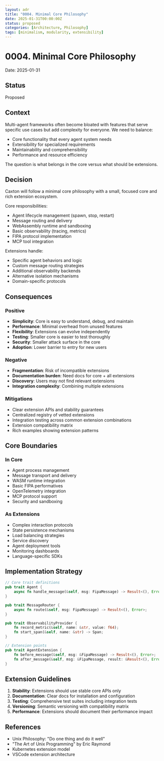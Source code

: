 ```yaml
---
layout: adr
title: "0004. Minimal Core Philosophy"
date: 2025-01-31T00:00:00Z
status: proposed
categories: [Architecture, Philosophy]
tags: [minimalism, modularity, extensibility]
---
```


# 0004. Minimal Core Philosophy

Date: 2025-01-31

## Status

Proposed

## Context

Multi-agent frameworks often become bloated with features that serve specific use cases but add complexity for everyone. We need to balance:
- Core functionality that every agent system needs
- Extensibility for specialized requirements
- Maintainability and comprehensibility
- Performance and resource efficiency

The question is what belongs in the core versus what should be extensions.

## Decision

Caxton will follow a minimal core philosophy with a small, focused core and rich extension ecosystem.

Core responsibilities:
- Agent lifecycle management (spawn, stop, restart)
- Message routing and delivery
- WebAssembly runtime and sandboxing
- Basic observability (tracing, metrics)
- FIPA protocol implementation
- MCP tool integration

Extensions handle:
- Specific agent behaviors and logic
- Custom message routing strategies
- Additional observability backends
- Alternative isolation mechanisms
- Domain-specific protocols

## Consequences

### Positive

- **Simplicity**: Core is easy to understand, debug, and maintain
- **Performance**: Minimal overhead from unused features
- **Flexibility**: Extensions can evolve independently
- **Testing**: Smaller core is easier to test thoroughly
- **Security**: Smaller attack surface in the core
- **Adoption**: Lower barrier to entry for new users

### Negative

- **Fragmentation**: Risk of incompatible extensions
- **Documentation burden**: Need docs for core + all extensions
- **Discovery**: Users may not find relevant extensions
- **Integration complexity**: Combining multiple extensions

### Mitigations

- Clear extension APIs and stability guarantees
- Centralized registry of vetted extensions
- Integration testing across common extension combinations
- Extension compatibility matrix
- Rich examples showing extension patterns

## Core Boundaries

### In Core
- Agent process management
- Message transport and delivery
- WASM runtime integration
- Basic FIPA performatives
- OpenTelemetry integration
- MCP protocol support
- Security and sandboxing

### As Extensions
- Complex interaction protocols
- State persistence mechanisms
- Load balancing strategies
- Service discovery
- Agent deployment tools
- Monitoring dashboards
- Language-specific SDKs

## Implementation Strategy

```rust
// Core trait definitions
pub trait Agent {
    async fn handle_message(&self, msg: FipaMessage) -> Result<(), Error>;
}

pub trait MessageRouter {
    async fn route(&self, msg: FipaMessage) -> Result<(), Error>;
}

pub trait ObservabilityProvider {
    fn record_metric(&self, name: &str, value: f64);
    fn start_span(&self, name: &str) -> Span;
}

// Extension points
pub trait AgentExtension {
    fn before_message(&self, msg: &FipaMessage) -> Result<(), Error>;
    fn after_message(&self, msg: &FipaMessage, result: &Result<(), Error>);
}
```

## Extension Guidelines

1. **Stability**: Extensions should use stable core APIs only
2. **Documentation**: Clear docs for installation and configuration
3. **Testing**: Comprehensive test suites including integration tests
4. **Versioning**: Semantic versioning with compatibility matrix
5. **Performance**: Extensions should document their performance impact

## References

- Unix Philosophy: "Do one thing and do it well"
- "The Art of Unix Programming" by Eric Raymond
- Kubernetes extension model
- VSCode extension architecture